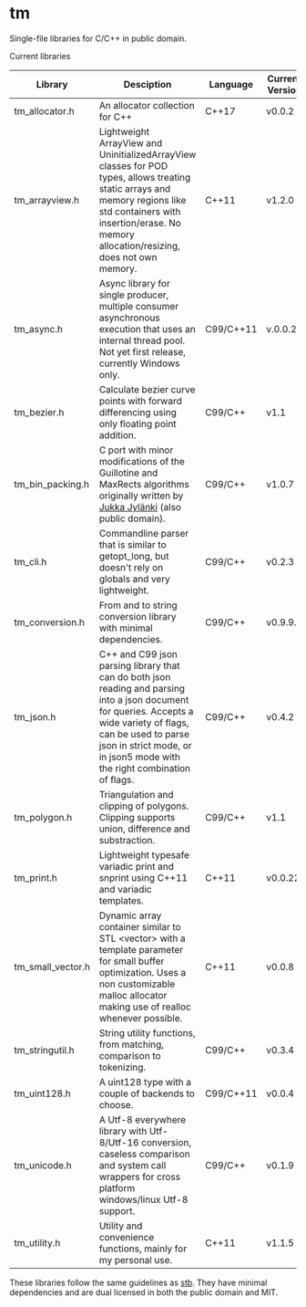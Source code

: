 # tm
Single-file libraries for C/C++ in public domain.

Current libraries

Library | Desciption | Language | Current Version
--- | --- | --- | ---
tm_allocator.h | An allocator collection for C++ | C++17 | v0.0.2
tm_arrayview.h | Lightweight ArrayView and UninitializedArrayView classes for POD types, allows treating static arrays and memory regions like std containers with insertion/erase. No memory allocation/resizing, does not own memory. | C++11 | v1.2.0
tm_async.h | Async library for single producer, multiple consumer asynchronous execution that uses an internal thread pool. Not yet first release, currently Windows only. | C99/C++11 | v.0.0.2
tm_bezier.h | Calculate bezier curve points with forward differencing using only floating point addition. | C99/C++ | v1.1
tm_bin_packing.h | C port with minor modifications of the Guillotine and MaxRects algorithms originally written by [Jukka Jylänki](https://github.com/juj/RectangleBinPack) (also public domain). | C99/C++ | v1.0.7
tm_cli.h | Commandline parser that is similar to getopt_long, but doesn't rely on globals and very lightweight. | C99/C++ | v0.2.3
tm_conversion.h | From and to string conversion library with minimal dependencies. | C99/C++ | v0.9.9.9
tm_json.h | C++ and C99 json parsing library that can do both json reading and parsing into a json document for queries. Accepts a wide variety of flags, can be used to parse json in strict mode, or in json5 mode with the right combination of flags. | C99/C++ | v0.4.2
tm_polygon.h | Triangulation and clipping of polygons. Clipping supports union, difference and substraction. | C99/C++ | v1.1
tm_print.h | Lightweight typesafe variadic print and snprint using C++11 and variadic templates. | C++11 | v0.0.22
tm_small_vector.h | Dynamic array container similar to STL \<vector> with a template parameter for small buffer optimization. Uses a non customizable malloc allocator making use of realloc whenever possible. | C++11 | v0.0.8
tm_stringutil.h | String utility functions, from matching, comparison to tokenizing. | C99/C++ | v0.3.4
tm_uint128.h | A uint128 type with a couple of backends to choose. | C99/C++11 | v0.0.4
tm_unicode.h | A Utf-8 everywhere library with Utf-8/Utf-16 conversion, caseless comparison and system call wrappers for cross platform windows/linux Utf-8 support. | C99/C++ | v0.1.9
tm_utility.h | Utility and convenience functions, mainly for my personal use. | C++11 | v1.1.5

These libraries follow the same guidelines as [stb](https://github.com/nothings/stb).
They have minimal dependencies and are dual licensed in both the public domain and MIT.
